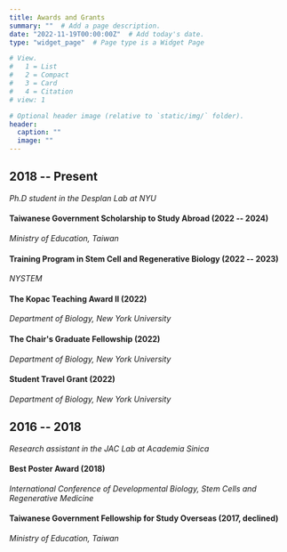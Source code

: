 ```yaml
---
title: Awards and Grants
summary: ""  # Add a page description.
date: "2022-11-19T00:00:00Z"  # Add today's date.
type: "widget_page"  # Page type is a Widget Page

# View.
#   1 = List
#   2 = Compact
#   3 = Card
#   4 = Citation
# view: 1

# Optional header image (relative to `static/img/` folder).
header:
  caption: ""
  image: ""
---
```


## **2018 -- Present**

*Ph.D student in the Desplan Lab at NYU*

#### Taiwanese Government Scholarship to Study Abroad (2022 -- 2024)
*Ministry of Education, Taiwan*

#### Training Program in Stem Cell and Regenerative Biology (2022 -- 2023)
*NYSTEM*

#### The Kopac Teaching Award II (2022)
*Department of Biology, New York University*

#### The Chair's Graduate Fellowship (2022)
*Department of Biology, New York University*

#### Student Travel Grant (2022)
*Department of Biology, New York University*

## **2016 -- 2018**

*Research assistant in the JAC Lab at Academia Sinica*

#### Best Poster Award (2018)
*International Conference of Developmental Biology, Stem Cells and Regenerative
Medicine*

#### Taiwanese Government Fellowship for Study Overseas (2017, declined)
*Ministry of Education, Taiwan*
